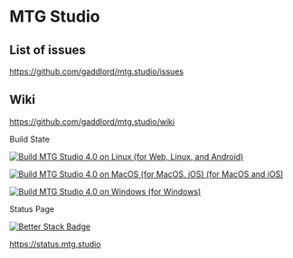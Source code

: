# MTG Studio

## List of issues

https://github.com/gaddlord/mtg.studio/issues

## Wiki

https://github.com/gaddlord/mtg.studio/wiki

Build State

[![Build MTG Studio 4.0 on Linux (for Web, Linux, and Android)](https://github.com/gaddlord/mtg.studio.src/actions/workflows/ci-linux-web-android.yaml/badge.svg)](https://github.com/gaddlord/mtg.studio.src/actions/workflows/ci-linux-web-android.yaml)

[![Build MTG Studio 4.0 on MacOS (for MacOS, iOS) (for MacOS and iOS)](https://github.com/gaddlord/mtg.studio.src/actions/workflows/ci-macos-ios.yaml/badge.svg)](https://github.com/gaddlord/mtg.studio.src/actions/workflows/ci-macos-ios.yaml)

[![Build MTG Studio 4.0 on Windows (for Windows)](https://github.com/gaddlord/mtg.studio.src/actions/workflows/ci-windows.yaml/badge.svg)](https://github.com/gaddlord/mtg.studio.src/actions/workflows/ci-windows.yaml)

Status Page

[![Better Stack Badge](https://uptime.betterstack.com/status-badges/v2/monitor/1le32.svg)](https://uptime.betterstack.com/?utm_source=status_badge)

https://status.mtg.studio
